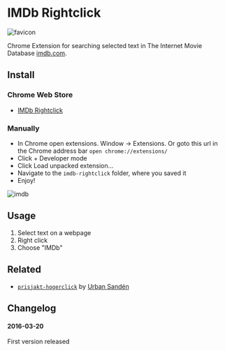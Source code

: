 # IMDb Rightclick

![favicon](https://cloud.githubusercontent.com/assets/864992/13907319/c30063ee-eeeb-11e5-8628-cb23a9b4522c.png)

Chrome Extension for searching selected text in The Internet Movie Database [imdb.com](http://imdb.com).

## Install

### Chrome Web Store

+ [IMDb Rightclick](https://chrome.google.com/webstore/detail/jblcaejnlliopglmjcihnndobjpngmlp/)

### Manually

+ In Chrome open extensions. Window -> Extensions. Or goto this url in the Chrome address bar ``open chrome://extensions/``
+ Click + Developer mode
+ Click Load unpacked extension…
+ Navigate to the ``imdb-rightclick`` folder, where you saved it
+ Enjoy!

![imdb](https://cloud.githubusercontent.com/assets/864992/13907321/d6821688-eeeb-11e5-999e-ad38eceec03d.png)

## Usage

1. Select text on a webpage
2. Right click
3. Choose "IMDb"

## Related 

* [`prisjakt-hogerclick`](https://github.com/urre/prisjakt-hogerklick) by [Urban Sandén](https://github.com/urre/)

## Changelog

#### 2016-03-20
First version released
